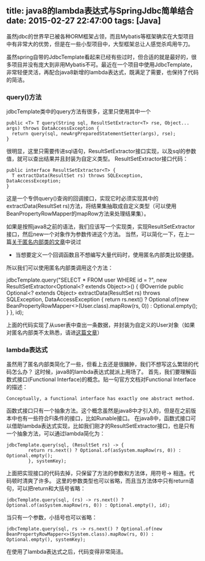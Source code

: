 title: java8的lambda表达式与SpringJdbc简单结合
date: 2015-02-27 22:47:00
tags: [Java]
---
虽然jdbc的世界早已被各种ORM框架占领，而且Mybatis等框架确实在大型项目中有非常大的优势，但是在一些小型项目中，大型框架总让人感觉杀鸡用牛刀。

虽然spring自带的JdbcTemplate看起来已经有些过时，但合适的就是最好的，很多项目并没有庞大到非用Mybatis不可。最近在一个项目中使用JdbcTemplate，非常轻便灵活，再配合java8新增的lambda表达式，既满足了需要，也保持了代码的简洁。

### query()方法

jdbcTemplate类中的query方法有很多，这里只使用其中一个

    public <T> T query(String sql, ResultSetExtractor<T> rse, Object... args) throws DataAccessException {
      return query(sql, newArgPreparedStatementSetter(args), rse);
    }

很明显，这里只需要传进sql语句，ResultSetExtractor接口实现，以及sql的参数值，就可以查出结果并且封装为自定义类型。
ResultSetExtractor接口代码：

    public interface ResultSetExtractor<T> {
      T extractData(ResultSet rs) throws SQLException, DataAccessException;
    }

这是一个专供query()查询的回调接口，实现它时必须实现其中的extractData(ResultSet rs)方法，将结果集抽取成自定义类型（可以使用BeanPropertyRowMapper的mapRow方法来处理结果集）。

如果是按照java8之前的语法，我们应该写一个实现类，实现ResultSetExtractor接口，然后new一个对象作为参数传进这个方法。
当然，可以简化一下，在上一篇[关于匿名内部类的文章](http://www.guang.gift/2015/02/25/anonymous-inner-class/)中说过

* 当想要定义一个回调函数且不想编写大量代码时，使用匿名内部类比较便捷。

所以我们可以使用匿名内部类调用这个方法：

jdbcTemplate.query("SELECT * FROM user WHERE id = ?", new ResultSetExtractor<Optional<? extends Object>>() {
            @Override
            public Optional<? extends Object> extractData(ResultSet rs) throws SQLException, DataAccessException {
                return rs.next() ? Optional.of(new BeanPropertyRowMapper<>(User.class).mapRow(rs, 0)) : Optional.empty();
            }
        }, id);

上面的代码实现了从user表中查出一条数据，并封装为自定义的User对象（如果对匿名内部类不太熟悉，请进[这篇文章](http://www.guang.gift/2015/02/25/anonymous-inner-class/)）

### lambda表达式

虽然用了匿名内部类简化了一些，但看上去还是很臃肿，我们不想写这么繁琐的代码怎么办？
这时候，java8的lambda表达式就派上用场了。
首先，我们要理解函数式接口(Functional Interface)的概念。贴一句官方文档对Functional Interface的描述：

    Conceptually, a functional interface has exactly one abstract method.

函数式接口只有一个抽象方法。这个概念虽然是java8中才引入的，但是在之前版本中也有一些符合FI条件的接口，比如Runable接口。
在java8中，函数式接口可以借助lambda表达式实现，比如我们刚才的ResultSetExtractor接口，也是只有一个抽象方法，可以通过lambda简化为：

    jdbcTemplate.query(sql, (ResultSet rs) -> {
            return rs.next() ? Optional.of(asSystem.mapRow(rs, 0)) : Optional.empty();
            }, systemKey);

上面把实现接口的代码去掉，只保留了方法的参数和方法体，用符号-> 相连。代码顿时清爽了许多。
这里的参数类型也可以省略，而且当方法体中只有return语句，可以把return和大括号省略：

    jdbcTemplate.query(sql, (rs) -> rs.next() ? Optional.of(asSystem.mapRow(rs, 0)) : Optional.empty(), id);

当只有一个参数，小括号也可以省略：

    jdbcTemplate.query(sql, rs -> rs.next() ? Optional.of(new BeanPropertyRowMapper<>(System.class).mapRow(rs, 0)) : Optional.empty(), systemKey);

在使用了lambda表达式之后，代码变得非常简洁。
